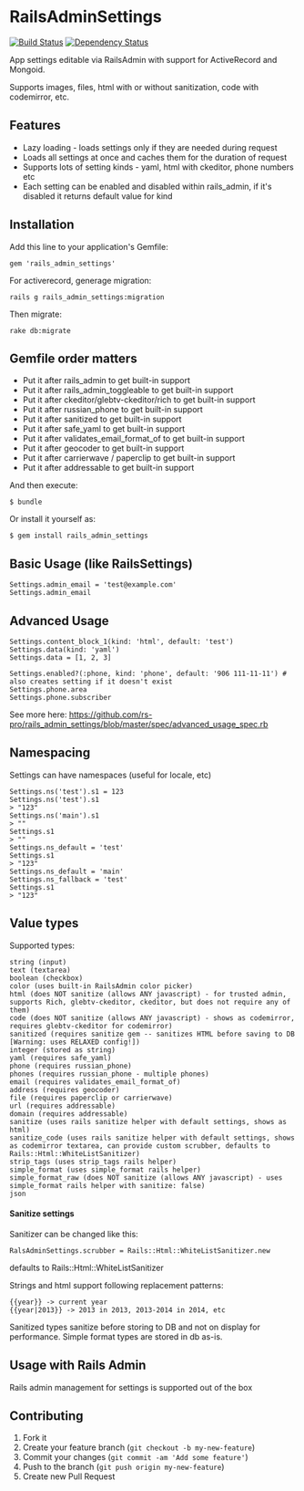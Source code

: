 # RailsAdminSettings

[![Build Status](https://secure.travis-ci.org/rs-pro/rails_admin_settings.png?branch=master)](http://travis-ci.org/rs-pro/rails_admin_settings)
[![Dependency Status](https://gemnasium.com/rs-pro/rails_admin_settings.svg)](https://gemnasium.com/rs-pro/rails_admin_settings)

App settings editable via RailsAdmin with support for ActiveRecord and Mongoid.

Supports images, files, html with or without sanitization, code with codemirror, etc.

## Features

- Lazy loading - loads settings only if they are needed during request
- Loads all settings at once and caches them for the duration of request
- Supports lots of setting kinds - yaml, html with ckeditor, phone numbers etc
- Each setting can be enabled and disabled within rails_admin, if it's disabled it returns default value for kind

## Installation

Add this line to your application's Gemfile:

    gem 'rails_admin_settings'

For activerecord, generage migration:

    rails g rails_admin_settings:migration

Then migrate:

    rake db:migrate

## Gemfile order matters

- Put it after rails_admin to get built-in support
- Put it after rails_admin_toggleable to get built-in support
- Put it after ckeditor/glebtv-ckeditor/rich to get built-in support
- Put it after russian_phone to get built-in support
- Put it after sanitized to get built-in support
- Put it after safe_yaml to get built-in support
- Put it after validates_email_format_of to get built-in support
- Put it after geocoder to get built-in support
- Put it after carrierwave / paperclip to get built-in support
- Put it after addressable to get built-in support

And then execute:

    $ bundle

Or install it yourself as:

    $ gem install rails_admin_settings

## Basic Usage (like RailsSettings)

    Settings.admin_email = 'test@example.com'
    Settings.admin_email


## Advanced Usage

    Settings.content_block_1(kind: 'html', default: 'test')
    Settings.data(kind: 'yaml')
    Settings.data = [1, 2, 3]

    Settings.enabled?(:phone, kind: 'phone', default: '906 111-11-11') # also creates setting if it doesn't exist
    Settings.phone.area
    Settings.phone.subscriber

See more here: https://github.com/rs-pro/rails_admin_settings/blob/master/spec/advanced_usage_spec.rb

## Namespacing

Settings can have namespaces (useful for locale, etc)

    Settings.ns('test').s1 = 123
    Settings.ns('test').s1
    > "123"
    Settings.ns('main').s1
    > ""
    Settings.s1
    > ""
    Settings.ns_default = 'test'
    Settings.s1
    > "123"
    Settings.ns_default = 'main'
    Settings.ns_fallback = 'test'
    Settings.s1
    > "123"


## Value types

Supported types:

    string (input)
    text (textarea)
    boolean (checkbox)
    color (uses built-in RailsAdmin color picker)
    html (does NOT sanitize (allows ANY javascript) - for trusted admin, supports Rich, glebtv-ckeditor, ckeditor, but does not require any of them)
    code (does NOT sanitize (allows ANY javascript) - shows as codemirror, requires glebtv-ckeditor for codemirror)
    sanitized (requires sanitize gem -- sanitizes HTML before saving to DB [Warning: uses RELAXED config!])
    integer (stored as string)
    yaml (requires safe_yaml)
    phone (requires russian_phone)
    phones (requires russian_phone - multiple phones)
    email (requires validates_email_format_of)
    address (requires geocoder)
    file (requires paperclip or carrierwave)
    url (requires addressable)
    domain (requires addressable)
    sanitize (uses rails sanitize helper with default settings, shows as html)
    sanitize_code (uses rails sanitize helper with default settings, shows as codemirror textarea, can provide custom scrubber, defaults to Rails::Html::WhiteListSanitizer)
    strip_tags (uses strip_tags rails helper)
    simple_format (uses simple_format rails helper)
    simple_format_raw (does NOT sanitize (allows ANY javascript) - uses simple_format rails helper with sanitize: false)
    json

#### Sanitize settings

Sanitizer can be changed like this:
```
RalsAdminSettings.scrubber = Rails::Html::WhiteListSanitizer.new
```
defaults to Rails::Html::WhiteListSanitizer

Strings and html support following replacement patterns:

    {{year}} -> current year
    {{year|2013}} -> 2013 in 2013, 2013-2014 in 2014, etc

Sanitized types sanitize before storing to DB and not on display for performance.
Simple format types are stored in db as-is.

## Usage with Rails Admin

Rails admin management for settings is supported out of the box

## Contributing

1. Fork it
2. Create your feature branch (`git checkout -b my-new-feature`)
3. Commit your changes (`git commit -am 'Add some feature'`)
4. Push to the branch (`git push origin my-new-feature`)
5. Create new Pull Request

